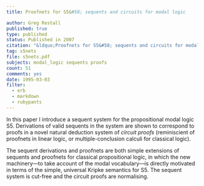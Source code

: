 ```yaml
---
title: Proofnets for S5&#58; sequents and circuits for modal logic

author: Greg Restall
published: true
type: published
status: Published in 2007
citation: "&ldquo;Proofnets for S5&#58; sequents and circuits for modal logic,&rdquo; pages 151-172 in  <em><a href=\"http://www.cup.cam.ac.uk/us/catalogue/catalogue.asp?isbn=9780521884259\">Logic Colloquium 2005</a></em>, C. Dimitracopoulos, L. Newelski, and D. Normann (eds.), number 28 in Lecture Notes in Logic. Cambridge University Press, 2007."
tag: s5nets
file: s5nets.pdf
subjects: modal_logic sequents proofs 
count: 51
comments: yes
date: 1995-03-03
filter:
  - erb
  - markdown
  - rubypants
---
```

In this paper I introduce a sequent system for the propositional modal logic S5.  Derivations of valid sequents in the system are shown to correspond to proofs in a novel natural deduction system of <em>circuit proofs</em> (reminiscient of proofnets in linear logic, or multiple-conclusion calculi for classical logic).

The sequent derivations and proofnets are both simple extensions of sequents and proofnets for classical propositional logic, in which the new machinery&mdash;to take account of the modal vocabulary&mdash;is directly motivated in terms of the simple, universal Kripke semantics for S5. 
The sequent system is cut-free and the circuit proofs are normalising.